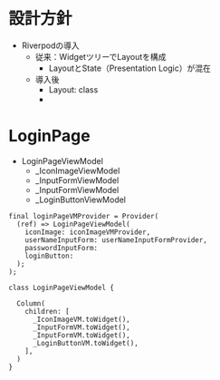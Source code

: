 # 設計方針
- Riverpodの導入
  - 従来：WidgetツリーでLayoutを構成
    - LayoutとState（Presentation Logic）が混在
  - 導入後
    - Layout: class
    - 




# LoginPage
- LoginPageViewModel
  - _IconImageViewModel
  - _InputFormViewModel
  - _InputFormViewModel
  - _LoginButtonViewModel

```
final loginPageVMProvider = Provider(
  (ref) => LoginPageViewModel(
    iconImage: iconImageVMProvider,
    userNameInputForm: userNameInputFormProvider,
    passwordInputForm: 
    loginButton: 
  );
);

class LoginPageViewModel {

  Column(
    children: [
      _IconImageVM.toWidget(),
      _InputFormVM.toWidget(),
      _InputFormVM.toWidget(),
      _LoginButtonVM.toWidget(),
    ],
  )
}
```

